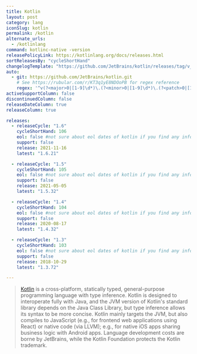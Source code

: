```yaml
---
title: Kotlin
layout: post
category: lang
iconSlug: kotlin
permalink: /kotlin
alternate_urls:
  - /kotlinlang
command: kotlinc-native -version
releasePolicyLink: https://kotlinlang.org/docs/releases.html
sortReleasesBy: "cycleShortHand"
changelogTemplate: "https://github.com/JetBrains/kotlin/releases/tag/v__LATEST__"
auto:
  - git: https://github.com/JetBrains/kotlin.git
    # See https://rubular.com/r/KT3q1yE8NDOoPB for regex reference
    regex: '^v(?<major>0|[1-9]\d*)\.(?<minor>0|[1-9]\d*)\.(?<patch>0|[1-9]\d*)$'
activeSupportColumn: false
discontinuedColumn: false
releaseDateColumn: true
releaseColumn: true

releases:
  - releaseCycle: "1.6"
    cycleShortHand: 106
    eol: false #not sure about eol dates of kotlin if you find any information about this please change this part
    support: false
    release: 2021-11-16
    latest: "1.6.21"

  - releaseCycle: "1.5"
    cycleShortHand: 105
    eol: false #not sure about eol dates of kotlin if you find any information about this please change this part
    support: false
    release: 2021-05-05
    latest: "1.5.32"

  - releaseCycle: "1.4"
    cycleShortHand: 104
    eol: false #not sure about eol dates of kotlin if you find any information about this please change this part
    support: false
    release: 2020-08-17
    latest: "1.4.32"

  - releaseCycle: "1.3"
    cycleShortHand: 103
    eol: false #not sure about eol dates of kotlin if you find any information about this please change this part
    support: false
    release: 2018-10-29
    latest: "1.3.72"

---
```


> [Kotlin](https://kotlinlang.org/) is a cross-platform, statically typed, general-purpose programming language with type inference.
> Kotlin is designed to interoperate fully with Java, and the JVM version of Kotlin's standard library depends on the Java Class Library,
> but type inference allows its syntax to be more concise. Kotlin mainly targets the JVM, but also compiles to JavaScript
> (e.g., for frontend web applications using React) or native code (via LLVM); e.g., for native iOS apps sharing business logic with Android apps.
> Language development costs are borne by JetBrains, while the Kotlin Foundation protects the Kotlin trademark.
